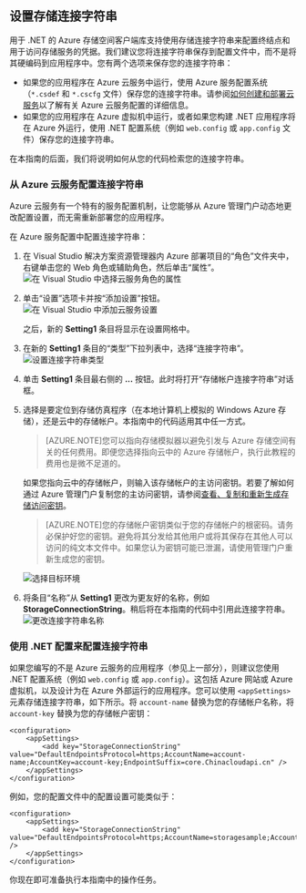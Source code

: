 ## 设置存储连接字符串

用于 .NET 的 Azure 存储空间客户端库支持使用存储连接字符串来配置终结点和用于访问存储服务的凭据。我们建议您将连接字符串保存到配置文件中，而不是将其硬编码到应用程序中。您有两个选项来保存您的连接字符串：

- 如果您的应用程序在 Azure 云服务中运行，使用 Azure 服务配置系统（`*.csdef` 和 `*.cscfg` 文件）保存您的连接字符串。请参阅[如何创建和部署云服务](/documentation/articles/cloud-services-how-to-create-deploy)以了解有关 Azure 云服务配置的详细信息。
- 如果您的应用程序在 Azure 虚拟机中运行，或者如果您构建 .NET 应用程序将在 Azure 外运行，使用 .NET 配置系统（例如 `web.config` 或 `app.config` 文件）保存您的连接字符串。

在本指南的后面，我们将说明如何从您的代码检索您的连接字符串。

### 从 Azure 云服务配置连接字符串

Azure 云服务有一个特有的服务配置机制，让您能够从 Azure 管理门户动态地更改配置设置，而无需重新部署您的应用程序。

在 Azure 服务配置中配置连接字符串：

1.  在 Visual Studio 解决方案资源管理器内 Azure 部署项目的“角色”文件夹中，右键单击您的 Web 角色或辅助角色，然后单击“属性”。![在 Visual Studio 中选择云服务角色的属性][connection-string1]

2.  单击“设置”选项卡并按“添加设置”按钮。![在 Visual Studio 中添加云服务设置][connection-string2]

    之后，新的 **Setting1** 条目将显示在设置网格中。

3.  在新的 **Setting1** 条目的“类型”下拉列表中，选择“连接字符串”。![设置连接字符串类型][connection-string3]

4.  单击 **Setting1** 条目最右侧的 **...** 按钮。此时将打开“存储帐户连接字符串”对话框。

5.  选择是要定位到存储仿真程序（在本地计算机上模拟的 Windows Azure 存储），还是云中的存储帐户。本指南中的代码适用其中任一方式。

	> [AZURE.NOTE]您可以指向存储模拟器以避免引发与 Azure 存储空间有关的任何费用。即便您选择指向云中的 Azure 存储帐户，执行此教程的费用也是微不足道的。

	如果您指向云中的存储帐户，则输入该存储帐户的主访问密钥。若要了解如何通过 Azure 管理门户复制您的主访问密钥，请参阅[查看、复制和重新生成存储访问密钥](/documentation/articles/storage-create-storage-account#view-copy-and-regenerate-storage-access-keys)。

	> [AZURE.NOTE]您的存储帐户密钥类似于您的存储帐户的根密码。请务必保护好您的密钥。避免将其分发给其他用户或将其保存在其他人可以访问的纯文本文件中。如果您认为密钥可能已泄漏，请使用管理门户重新生成您的密钥。
	
    ![选择目标环境][connection-string4]

6.  将条目“名称”从 **Setting1** 更改为更友好的名称，例如 **StorageConnectionString**。稍后将在本指南的代码中引用此连接字符串。![更改连接字符串名称][connection-string5]
	
### 使用 .NET 配置来配置连接字符串

如果您编写的不是 Azure 云服务的应用程序（参见上一部分），则建议您使用 .NET 配置系统（例如 `web.config` 或 `app.config`）。这包括 Azure 网站或 Azure 虚拟机，以及设计为在 Azure 外部运行的应用程序。您可以使用 `<appSettings>` 元素存储连接字符串，如下所示。将 `account-name` 替换为您的存储帐户名称，将 `account-key` 替换为您的存储帐户密钥：

	<configuration>
  		<appSettings>
    		<add key="StorageConnectionString" value="DefaultEndpointsProtocol=https;AccountName=account-name;AccountKey=account-key;EndpointSuffix=core.Chinacloudapi.cn" />
  		</appSettings>
	</configuration>

例如，您的配置文件中的配置设置可能类似于：

	<configuration>
    	<appSettings>
      		<add key="StorageConnectionString" value="DefaultEndpointsProtocol=https;AccountName=storagesample;AccountKey=nYV0gln9fT7bvY+rxu2iWAEyzPNITGkhM88J8HUoyofpK7C8fHcZc2kIZp6cKgYRUM74lHI84L50Iau1+9hPjB==;EndpointSuffix=core.Chinacloudapi.cn" />
    	</appSettings>
	</configuration>

你现在即可准备执行本指南中的操作任务。

[connection-string1]: ./media/storage-configure-connection-string-include/connection-string1.png
[connection-string2]: ./media/storage-configure-connection-string-include/connection-string2.png
[connection-string3]: ./media/storage-configure-connection-string-include/connection-string3.png
[connection-string4]: ./media/storage-configure-connection-string-include/connection-string4.png
[connection-string5]: ./media/storage-configure-connection-string-include/connection-string5.png

[Configuring Connection Strings]: /documentation/articles/storage-configure-connection-string
<!---HONumber=70-->